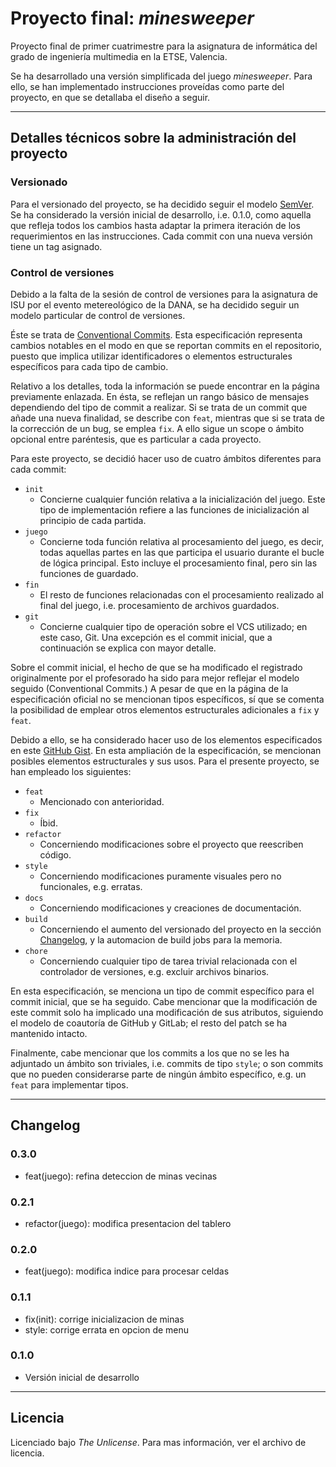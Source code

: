 # Proyecto final: _minesweeper_

Proyecto final de primer cuatrimestre para la asignatura de informática del
grado de ingeniería multimedia en la ETSE, Valencia.

Se ha desarrollado una versión simplificada del juego _minesweeper_. Para ello,
se han implementado instrucciones proveídas como parte del proyecto, en que se
detallaba el diseño a seguir.

---

## Detalles técnicos sobre la administración del proyecto

### Versionado

Para el versionado del proyecto, se ha decidido seguir el modelo [SemVer]. Se ha
considerado la versión inicial de desarrollo, i.e. 0.1.0, como aquella que
refleja todos los cambios hasta adaptar la primera iteración de los
requerimientos en las instrucciones. Cada commit con una nueva versión tiene un
tag asignado.

### Control de versiones

Debido a la falta de la sesión de control de versiones para la asignatura de ISU
por el evento metereológico de la DANA, se ha decidido seguir un modelo
particular de control de versiones.

Éste se trata de [Conventional Commits]. Esta especificación representa cambios
notables en el modo en que se reportan commits en el repositorio, puesto que
implica utilizar identificadores o elementos estructurales específicos para cada
tipo de cambio.

Relativo a los detalles, toda la información se puede encontrar en la página
previamente enlazada. En ésta, se reflejan un rango básico de mensajes
dependiendo del tipo de commit a realizar. Si se trata de un commit que añade
una nueva finalidad, se describe con `feat`, mientras que si se trata de la
corrección de un bug, se emplea `fix`. A ello sigue un scope o ámbito opcional
entre paréntesis, que es particular a cada proyecto.

Para este proyecto, se decidió hacer uso de cuatro ámbitos diferentes para
cada commit:

- `init`
  + Concierne cualquier función relativa a la inicialización del juego. Este tipo de implementación refiere a las funciones de inicialización al principio de cada partida.
- `juego`
  + Concierne toda función relativa al procesamiento del juego, es decir, todas aquellas partes en las que participa el usuario durante el bucle de lógica principal. Esto incluye el procesamiento final, pero sin las funciones de guardado.
- `fin`
  + El resto de funciones relacionadas con el procesamiento realizado al final del juego, i.e. procesamiento de archivos guardados.
- `git`
  + Concierne cualquier tipo de operación sobre el VCS utilizado; en este caso, Git. Una excepción es el commit inicial, que a continuación se explica con mayor detalle.

Sobre el commit inicial, el hecho de que se ha modificado el registrado
originalmente por el profesorado ha sido para mejor reflejar el modelo seguido
(Conventional Commits.) A pesar de que en la página de la especificación oficial
no se mencionan tipos específicos, sí que se comenta la posibilidad de emplear
otros elementos estructurales adicionales a `fix` y `feat`.

Debido a ello, se ha considerado hacer uso de los elementos especificados en
este [GitHub Gist]. En esta ampliación de la especificación, se mencionan
posibles elementos estructurales y sus usos. Para el presente proyecto, se han
empleado los siguientes:

- `feat`
  + Mencionado con anterioridad.
- `fix`
  + Íbid.
- `refactor`
  + Concerniendo modificaciones sobre el proyecto que reescriben código.
- `style`
  + Concerniendo modificaciones puramente visuales pero no funcionales, e.g. erratas.
- `docs`
  + Concerniendo modificaciones y creaciones de documentación.
- `build`
  + Concerniendo el aumento del versionado del proyecto en la sección [Changelog], y la automacion de build jobs para la memoria.
- `chore`
  + Concerniendo cualquier tipo de tarea trivial relacionada con el controlador de versiones, e.g. excluir archivos binarios.

En esta especificación, se menciona un tipo de commit específico para el commit
inicial, que se ha seguido. Cabe mencionar que la modificación de este commit
solo ha implicado una modificación de sus atributos, siguiendo el modelo de
coautoría de GitHub y GitLab; el resto del patch se ha mantenido intacto.

Finalmente, cabe mencionar que los commits a los que no se les ha adjuntado un
ámbito son triviales, i.e. commits de tipo `style`; o son commits que no pueden
considerarse parte de ningún ámbito específico, e.g. un `feat` para implementar
tipos.

---

## Changelog

### 0.3.0

- feat(juego): refina deteccion de minas vecinas

### 0.2.1

- refactor(juego): modifica presentacion del tablero

### 0.2.0

- feat(juego): modifica indice para procesar celdas

### 0.1.1

- fix(init): corrige inicializacion de minas
- style: corrige errata en opcion de menu

### 0.1.0

- Versión inicial de desarrollo

---

## Licencia

Licenciado bajo _The Unlicense_. Para mas información, ver el archivo de
licencia.

<!-- Links -->

[semver]: https://semver.org/
[conventional commits]: https://www.conventionalcommits.org/en/v1.0.0/
[github gist]: https://gist.github.com/qoomon/5dfcdf8eec66a051ecd85625518cfd13
[changelog]: #changelog
